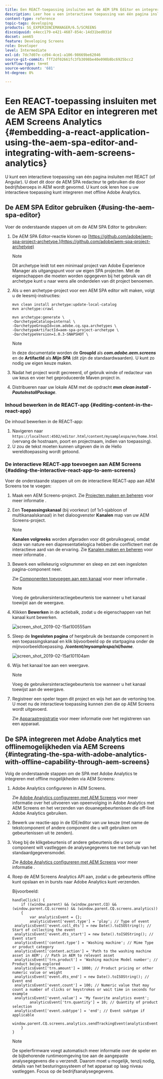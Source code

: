 ```yaml
---
title: Een REACT-toepassing insluiten met de AEM SPA Editor en integreren met AEM Screens Analytics
description: Leer hoe u een interactieve toepassing van één pagina insluit met REACT (of Angular) met de AEM SPA editor.
content-type: reference
topic-tags: developing
products: SG_EXPERIENCEMANAGER/6.5/SCREENS
discoiquuid: e4ecc179-e421-4687-854c-14d31bed031d
docset: aem65
feature: Developing Screens
role: Developer
level: Intermediate
exl-id: 7dc7d07e-cd94-4ce1-a106-98669be62046
source-git-commit: fff2df02661fc3fb3098be40e090b8bc6925bcc2
workflow-type: tm+mt
source-wordcount: '681'
ht-degree: 0%

---
```


# Een REACT-toepassing insluiten met de AEM SPA Editor en integreren met AEM Screens Analytics {#embedding-a-react-application-using-the-aem-spa-editor-and-integrating-with-aem-screens-analytics}

U kunt een interactieve toepassing van één pagina insluiten met REACT (of Angular). U doet dit door de AEM SPA redacteur te gebruiken die door bedrijfsberoeps in AEM wordt gevormd. U kunt ook leren hoe u uw interactieve toepassing kunt integreren met offline Adobe Analytics.

## De AEM SPA Editor gebruiken {#using-the-aem-spa-editor}

Voer de onderstaande stappen uit om de AEM SPA Editor te gebruiken:

1. De AEM SPA Editor-reactie klonen op [https://github.com/adobe/aem-spa-project-archetype.](https://github.com/adobe/aem-spa-project-archetype)

   >[!NOTE]
   >
   >Dit archetype leidt tot een minimaal project van Adobe Experience Manager als uitgangspunt voor uw eigen SPA projecten. Met de eigenschappen die moeten worden opgegeven bij het gebruik van dit archetype kunt u naar wens alle onderdelen van dit project benoemen.

1. Als u een archetype-project voor een AEM SPA editor wilt maken, volgt u de leesmij-instructies:

   ```
   mvn clean install archetype:update-local-catalog
   mvn archetype:crawl
   
   mvn archetype:generate \
   -DarchetypeCatalog=internal \
   -DarchetypeGroupId=com.adobe.cq.spa.archetypes \
   -DarchetypeArtifactId=aem-spa-project-archetype \
   -DarchetypeVersion=1.0.3-SNAPSHOT \
   ```

   >[!NOTE]
   >
   >In deze documentatie worden de **GroupId** als ***com.adobe.aem.screens*** en de **ArtifactId** als ***Mijn SPA*** (dit zijn de standaardwaarden). U kunt zo nodig uw eigen keuze maken.

1. Nadat het project wordt gecreeerd, of gebruik winde of redacteur van uw keus en voer het geproduceerde Maven project in.
1. Distribueren naar uw lokale AEM met de opdracht ***mvn clean install -PautoInstallPackage***.

### Inhoud bewerken in de REACT-app {#editing-content-in-the-react-app}

De inhoud bewerken in de REACT-app:

1. Navigeren naar `https://localhost:4502/editor.html/content/mysamplespa/en/home.html` (vervang de hostnaam, poort en projectnaam, indien van toepassing).
1. U zou de tekst moeten kunnen uitgeven die in de Hello wereldtoepassing wordt getoond.

### De interactieve REACT-app toevoegen aan AEM Screens {#adding-the-interactive-react-app-to-aem-screens}

Voer de onderstaande stappen uit om de interactieve REACT-app aan AEM Screens toe te voegen:

1. Maak een AEM Screens-project. Zie [Projecten maken en beheren](creating-a-screens-project.md) voor meer informatie .
1. Een **Toepassingskanaal** (bij voorkeur) (of 1x1-sjabloon of multikanaalskanaal) in het dialoogvenster **Kanalen** map van uw AEM Screens-project.

   >[!NOTE]
   >**Kanalen volgreeks** worden afgeraden voor dit gebruiksgeval, omdat deze van nature een diapresentatielogica hebben die conflicteert met de interactieve aard van de ervaring.
   >Zie [Kanalen maken en beheren](managing-channels.md) voor meer informatie .

1. Bewerk een willekeurig volgnummer en sleep en zet een ingesloten pagina-component neer.

   Zie [Componenten toevoegen aan een kanaal](adding-components-to-a-channel.md) voor meer informatie .

   >[!NOTE]
   >
   >Voeg de gebruikersinteractiegebeurtenis toe wanneer u het kanaal toewijst aan de weergave.

1. Klikken **Bewerken** in de actiebalk, zodat u de eigenschappen van het kanaal kunt bewerken.

   ![screen_shot_2019-02-15at100555am](assets/screen_shot_2019-02-15at100555am.png)

1. Sleep de **Ingesloten pagina** of hergebruik de bestaande component in een toepassingskanaal en klik bijvoorbeeld op de startpagina onder de mijnvoorbeeldtoepassing. ***/content/mysamplespa/nl/home***.

   ![screen_shot_2019-02-15at101104am](assets/screen_shot_2019-02-15at101104am.png)

1. Wijs het kanaal toe aan een weergave.

   >[!NOTE]
   >Voeg de gebruikersinteractiegebeurtenis toe wanneer u het kanaal toewijst aan de weergave.

1. Registreer een speler tegen dit project en wijs het aan de vertoning toe. U moet nu de interactieve toepassing kunnen zien die op AEM Screens wordt uitgevoerd.

   Zie [Apparaatregistratie](device-registration.md) voor meer informatie over het registreren van een apparaat.

## De SPA integreren met Adobe Analytics met offlinemogelijkheden via AEM Screens {#integrating-the-spa-with-adobe-analytics-with-offline-capability-through-aem-screens}

Volg de onderstaande stappen om de SPA met Adobe Analytics te integreren met offline mogelijkheden via AEM Screens:

1. Adobe Analytics configureren in AEM Screens.

   Zie [Adobe Analytics configureren met AEM Screens](configuring-adobe-analytics-aem-screens.md) voor meer informatie over het uitvoeren van opeenvolging in Adobe Analytics met AEM Screens en het verzenden van douanegebeurtenissen die off-line Adobe Analytics gebruiken.

1. Bewerk uw reactie-app in de IDE/editor van uw keuze (met name de tekstcomponent of andere component die u wilt gebruiken om gebeurtenissen uit te zenden).
1. Voeg bij de klikgebeurtenis of andere gebeurtenis die u voor uw component wilt vastleggen de analysegegevens toe met behulp van het standaardgegevensmodel.

   Zie [Adobe Analytics configureren met AEM Screens](configuring-adobe-analytics-aem-screens.md) voor meer informatie .

1. Roep de AEM Screens Analytics API aan, zodat u de gebeurtenis offline kunt opslaan en in bursts naar Adobe Analytics kunt verzenden.

   Bijvoorbeeld:

   ```
   handleClick() {
       if ((window.parent) && (window.parent.CQ) && (window.parent.CQ.screens) && (window.parent.CQ.screens.analytics))
       {
           var analyticsEvent = {};
           analyticsEvent['event.type'] = 'play'; // Type of event
    analyticsEvent['event.coll_dts'] = new Date().toISOString(); // Start of collecting the event
    analyticsEvent['event.dts_start'] = new Date().toISOString(); // Event start
    analyticsEvent['content.type'] = 'Washing machine'; // Mime Type or product category
    analyticsEvent['content.action'] = 'Path to the washing machine asset in AEM'; // Path in AEM to relevant asset
    analyticsEvent['trn.product'] = 'Washing machine Model number'; // Product being explored
    analyticsEvent['trn.amount'] = 1000; // Product pricing or other numeric value or weight
    analyticsEvent['event.dts_end'] = new Date().toISOString(); // Event end
    analyticsEvent['event.count'] = 100; // Numeric value that may count a number of clicks or keystrokes or wait time in seconds for example
    analyticsEvent['event.value'] = 'My favorite analytics event';
           analyticsEvent['trn.quantity'] = 10; // Quantity of product selection
    analyticsEvent['event.subtype'] = 'end'; // Event subtype if applicable
    window.parent.CQ.screens.analytics.sendTrackingEvent(analyticsEvent);
       }
   }
   ```

   >[!NOTE]
   >
   >De spelerfirmware voegt automatisch meer informatie over de speler en de bijbehorende runtimeomgeving toe aan de aangepaste analysegegevens die u verzendt. Daarom moet u mogelijk, tenzij nodig, details van het besturingssysteem of het apparaat op laag niveau vastleggen. Focus op de bedrijfsanalysegegevens.
